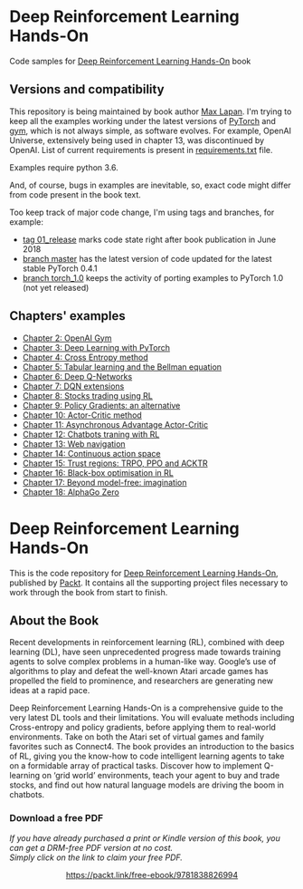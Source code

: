 


# Deep Reinforcement Learning Hands-On

Code samples for [Deep Reinforcement Learning Hands-On](https://www.packtpub.com/big-data-and-business-intelligence/practical-deep-reinforcement-learning)
book

## Versions and compatibility

This repository is being maintained by book author [Max Lapan](https://github.com/Shmuma).
I'm trying to keep all the examples working under the latest versions of [PyTorch](https://pytorch.org/) 
and [gym](https://gym.openai.com/), which is not always simple, as software evolves. For example, OpenAI Universe, 
extensively being used in chapter 13, was discontinued by OpenAI. List of current requirements is present in 
[requirements.txt](requirements.txt) file.

Examples require python 3.6.

And, of course, bugs in examples are inevitable, so, exact code might differ from code present in the book text.

Too keep track of major code change, I'm using tags and branches, for example:
* [tag 01_release](https://github.com/PacktPublishing/Deep-Reinforcement-Learning-Hands-On/tree/01_release) marks code 
state right after book publication in June 2018
* [branch master](https://github.com/PacktPublishing/Deep-Reinforcement-Learning-Hands-On) has the latest 
version of code updated for the latest stable PyTorch 0.4.1
* [branch torch_1.0](not_created_yet) keeps the activity of porting examples to PyTorch 1.0 (not yet released)

## Chapters' examples

* [Chapter 2: OpenAI Gym](Chapter02)
* [Chapter 3: Deep Learning with PyTorch](Chapter03)
* [Chapter 4: Cross Entropy method](Chapter04)
* [Chapter 5: Tabular learning and the Bellman equation](Chapter05)
* [Chapter 6: Deep Q-Networks](Chapter06)
* [Chapter 7: DQN extensions](Chapter07)
* [Chapter 8: Stocks trading using RL](Chapter08)
* [Chapter 9: Policy Gradients: an alternative](Chapter09)
* [Chapter 10: Actor-Critic method](Chapter10)
* [Chapter 11: Asynchronous Advantage Actor-Critic](Chapter11)
* [Chapter 12: Chatbots traning with RL](Chapter12)
* [Chapter 13: Web navigation](Chapter13)
* [Chapter 14: Continuous action space](Chapter14)
* [Chapter 15: Trust regions: TRPO, PPO and ACKTR](Chapter15)
* [Chapter 16: Black-box optimisation in RL](Chapter16)
* [Chapter 17: Beyond model-free: imagination](Chapter17)
* [Chapter 18: AlphaGo Zero](Chapter18)


# Deep Reinforcement Learning Hands-On
This is the code repository for [Deep Reinforcement Learning Hands-On](https://www.packtpub.com/big-data-and-business-intelligence/deep-reinforcement-learning-hands?utm_source=github&utm_medium=repository&utm_campaign=9781788834247), published by [Packt](https://www.packtpub.com/?utm_source=github). It contains all the supporting project files necessary to work through the book from start to finish.
## About the Book
Recent developments in reinforcement learning (RL), combined with deep learning (DL), have seen unprecedented progress made towards training agents to solve complex problems in a human-like way. Google’s use of algorithms to play and defeat the well-known Atari arcade games has propelled the field to prominence, and researchers are generating new ideas at a rapid pace.

Deep Reinforcement Learning Hands-On is a comprehensive guide to the very latest DL tools and their limitations. You will evaluate methods including Cross-entropy and policy gradients, before applying them to real-world environments. Take on both the Atari set of virtual games and family favorites such as Connect4. The book provides an introduction to the basics of RL, giving you the know-how to code intelligent learning agents to take on a formidable array of practical tasks. Discover how to implement Q-learning on ‘grid world’ environments, teach your agent to buy and trade stocks, and find out how natural language models are driving the boom in chatbots.

### Download a free PDF

 <i>If you have already purchased a print or Kindle version of this book, you can get a DRM-free PDF version at no cost.<br>Simply click on the link to claim your free PDF.</i>
<p align="center"> <a href="https://packt.link/free-ebook/9781838826994">https://packt.link/free-ebook/9781838826994 </a> </p>